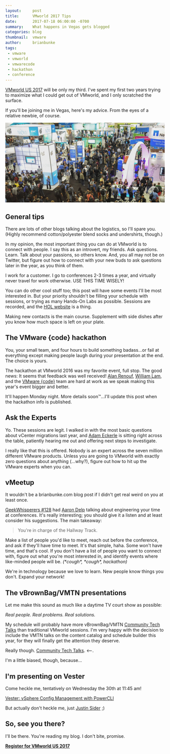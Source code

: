 ```yaml
---
layout:     post
title:      VMworld 2017 Tips
date:       2017-07-18 06:00:00 -0700
summary:    What happens in Vegas gets blogged
categories: blog
thumbnail:  vmware
author:     brianbunke
tags:
 - vmware
 - vmworld
 - vmwarecode
 - hackathon
 - conference
---
```


[VMworld US 2017] will be only my third. I've spent my first two years trying to maximize what I could get out of VMworld, and I only scratched the surface.

If you'll be joining me in Vegas, here's my advice. From the eyes of a relative newbie, of course.

[![vmworld](/images/vmworld.jpg)](/images/vmworld.jpg)

## General tips

There are lots of other blogs talking about the logistics, so I'll spare you. (Highly recommend cotton/polyester blend socks and undershirts, though.)

In my opinion, the most important thing you can do at VMworld is to connect with people. I say this as an introvert, my friends. Ask questions. Learn. Talk about your passions, so others know. And, you all may not be on Twitter, but figure out how to connect with your new buds to ask questions later in the year, as you think of them.

I work for a customer. I go to conferences 2-3 times a year, and virtually never travel for work otherwise. USE THIS TIME WISELY!

You can do other cool stuff too; this post will have some events I'll be most interested in. But your priority shouldn't be filling your schedule with sessions, or trying as many Hands-On Labs as possible. Sessions are recorded, and the [HOL website] is a thing.

Making new contacts is the main course. Supplement with side dishes after you know how much space is left on your plate.

## The VMware {code} hackathon

You, your small team, and four hours to build something badass...or fail at everything except making people laugh during your presentation at the end. The choice is yours.

The hackathon at VMworld 2016 was my favorite event, full stop. The good news: It seems that feedback was well received! [Alan Renouf], [William Lam], and the [VMware {code}] team are hard at work as we speak making this year's event bigger and better.

It'll happen Monday night. More details soon™...I'll update this post when the hackathon info is published.

## Ask the Experts

Yo. These sessions are legit. I walked in with the most basic questions about vCenter migrations last year, and [Adam Eckerle] is sitting right across the table, patiently hearing me out and offering next steps to investigate.

I really like that this is offered. Nobody is an expert across the seven million different VMware products. Unless you are going to VMworld with exactly zero questions about anything (...why?), figure out how to hit up the VMware experts when you can.

## vMeetup

It wouldn't be a brianbunke.com blog post if I didn't get real weird on you at least once.

[GeekWhisperers #128] had [Aaron Delp] talking about engineering your time at conferences. It's really interesting; you should give it a listen and at least consider his suggestions. The main takeaway:

> You're in charge of the Hallway Track.

Make a list of people you'd like to meet, reach out before the conference, and ask if they'll have time to meet. It's that simple, haha. Some won't have time, and that's cool. If you don't have a list of people you want to connect with, figure out what you're most interested in, and identify events where like-minded people will be. _(\*cough\*, \*cough\*, hackathon)_

We're in technology because we love to learn. New people know things you don't. Expand your network!

## The vBrownBag/VMTN presentations

Let me make this sound as much like a daytime TV court show as possible:

_Real people. Real problems. Real solutions._

My schedule will probably have more vBrownBag/VMTN [Community Tech Talks] than traditional VMworld sessions. I'm very happy with the decision to include the VMTN talks on the content catalog and schedule builder this year, for they will finally get the attention they deserve.

Really though. [Community Tech Talks]. <--.

I'm a little biased, though, because...

## I'm presenting on Vester

Come heckle me, tentatively on Wednesday the 30th at 11:45 am!

[Vester: vSphere Config Management with PowerCLI]

But actually don't heckle me, just [Justin Sider] ;)

## So, see you there?

I'll be there. You're reading my blog. I don't bite, promise.

**[Register for VMworld US 2017]**



[VMworld US 2017]: https://reg.rainfocus.com/flow/vmware/vmworldus17/reg/account?src=so_590b899c53598&cid=70134000001K6I4
[HOL website]: http://labs.hol.vmware.com/HOL/catalogs/catalog/681

[Alan Renouf]: https://twitter.com/alanrenouf
[William Lam]: https://twitter.com/lamw
[VMware {code}]: https://twitter.com/vmwarecode
[Adam Eckerle]: https://twitter.com/eck79

[GeekWhisperers #128]: http://geek-whisperers.com/2017/01/engineering-your-time-at-conferences-with-aaron-delp-episode-128/
[Aaron Delp]: https://twitter.com/aarondelp

[Community Tech Talks]: https://my.vmworld.com/scripts/catalog/uscatalog.jsp?showEnrolled=false&search.sessiontype=vmtnnetworkvbrownbagtechtalk
[Vester: vSphere Config Management with PowerCLI]: https://my.vmworld.com/scripts/catalog/uscatalog.jsp?search=vester&showEnrolled=false
[Justin Sider]: https://twitter.com/jpsider

[Register for VMworld US 2017]: https://reg.rainfocus.com/flow/vmware/vmworldus17/reg/account?src=so_590b899c53598&cid=70134000001K6I4
